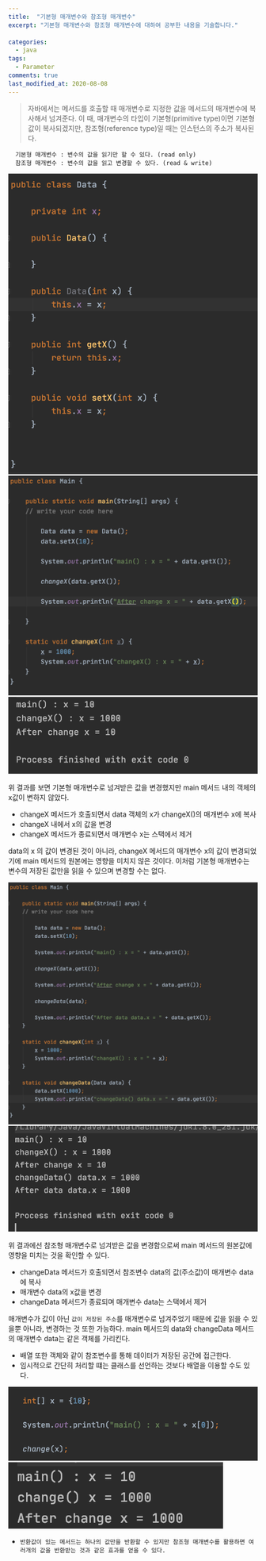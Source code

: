 ```yaml
---
title:  "기본형 매개변수와 참조형 매개변수"
excerpt: "기본형 매개변수와 참조형 매개변수에 대하여 공부한 내용을 기술합니다."

categories:
  - java
tags:
  - Parameter
comments: true
last_modified_at: 2020-08-08
---
```


> 자바에서는 메서드를 호출할 때 매개변수로 지정한 값을 메서드의 매개변수에 복사해서 넘겨준다. 
> 이 때, 매개변수의 타입이 기본형(primitive type)이면 기본형 값이 복사되겠지만, 
> 참조형(reference type)일 때는 인스턴스의 주소가 복사된다.

```
  기본형 매개변수 : 변수의 값을 읽기만 할 수 있다. (read only)
  참조형 매개변수 : 변수의 값을 읽고 변경할 수 있다. (read & write)
```

 ![1](/assets/images/parameter_data.png)
 ![1](/assets/images/parameter_main.png)
 ![1](/assets/images/parameter_result.png)

 위 결과를 보면 기본형 매개변수로 넘겨받은 값을 변경했지만 main 메서드 내의 객체의 x값이 변하지 않았다.

 * changeX 메서드가 호출되면서 data 객체의 x가 changeX()의 매개변수 x에 복사
 * changeX 내에서 x의 값을 변경
 * changeX 메서드가 종료되면서 매개변수 x는 스택에서 제거

 data의 x 의 값이 변경된 것이 아니라, changeX 메서드의 매개변수 x의 값이 변경되었기에 main 메서드의 원본에는 영향을 미치지 않은 것이다.
 이처럼 기본형 매개변수는 변수의 저장된 값만을 읽을 수 있으며 변경할 수는 없다.

 ![1](/assets/images/parameter_refer.png)
 ![1](/assets/images/parameter_refer_result.png)

 위 결과에선 참조형 매개변수로 넘겨받은 값을 변경함으로써 main 메서드의 원본값에 영향을 미치는 것을 확인할 수 있다.

 * changeData 메서드가 호출되면서 참조변수 data의 값(주소값)이 매개변수 data에 복사
 * 매개변수 data의 x값을 변경
 * changeData 메서드가 종료되며 매개변수 data는 스택에서 제거

 매개변수가 값이 아닌 `값이 저장된 주소`를 매개변수로 넘겨주었기 때문에 값을 읽을 수 있을뿐 아니라, 변경하는 것 또한 가능하다.
 main 메서드의 data와 changeData 메서드의 매개변수 data는 같은 객체를 가리킨다.

 * 배열 또한 객체와 같이 참조변수를 통해 데이터가 저장된 공간에 접근한다. 
 * 임시적으로 간단히 처리할 떄는 클래스를 선언하는 것보다 배열을 이용할 수도 있다.

 ![1](/assets/images/parameter_array.png)
 ![1](/assets/images/parameter_array_result.png)

 * `반환값이 있는 메서드는 하나의 값만을 반환할 수 있지만 참조형 매개변수를 활용하면 여러개의 값을 반환받는 것과 같은 효과를 얻을 수 있다.`